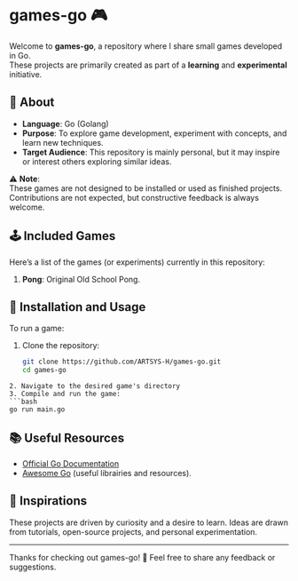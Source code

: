 # games-go 🎮

Welcome to **games-go**, a repository where I share small games developed in Go.  
These projects are primarily created as part of a **learning** and **experimental** initiative.  

## 📝 About

- **Language**: Go (Golang)  
- **Purpose**: To explore game development, experiment with concepts, and learn new techniques.  
- **Target Audience**: This repository is mainly personal, but it may inspire or interest others exploring similar ideas.  

⚠️ **Note**:  
These games are not designed to be installed or used as finished projects. Contributions are not expected, but constructive feedback is always welcome.  

## 🕹️ Included Games

Here’s a list of the games (or experiments) currently in this repository:  

1. **Pong**: Original Old School Pong.  

## 🚀 Installation and Usage

To run a game:  

1. Clone the repository:  
   ```bash
   git clone https://github.com/ARTSYS-H/games-go.git
   cd games-go
  ```
2. Navigate to the desired game's directory
3. Compile and run the game:
  ```bash
  go run main.go
  ```

## 📚 Useful Resources

  - [Official Go Documentation]()
  - [Awesome Go](https://github.com/avelino/awesome-go) (useful librairies and resources).

## 🎨 Inspirations

These projects are driven by curiosity and a desire to learn. Ideas are drawn from tutorials, open-source projects, and personal experimentation.

---

Thanks for checking out games-go! 🦉
Feel free to share any feedback or suggestions.
